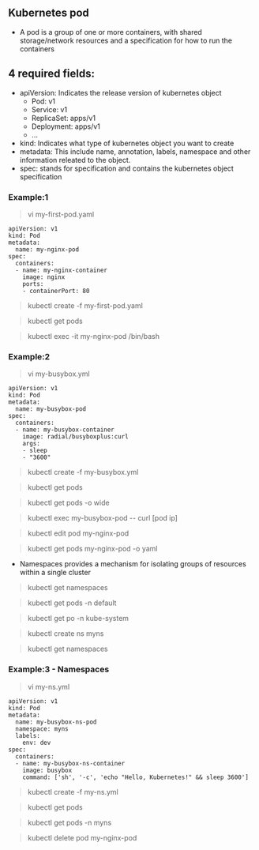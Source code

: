 ## Kubernetes pod
- A pod is a group of one or more containers, with shared storage/network resources and a specification for how to run the containers
## 4 required fields:
- apiVersion: Indicates the release version of kubernetes object
  - Pod: v1
  - Service: v1
  - ReplicaSet: apps/v1
  - Deployment: apps/v1
  - ...
- kind: Indicates what type of kubernetes object you want to create
- metadata: This include name, annotation, labels, namespace and other information releated to the object.
- spec: stands for specification and contains the kubernetes object specification

### Example:1 
> vi my-first-pod.yaml
```
apiVersion: v1
kind: Pod
metadata:
  name: my-nginx-pod
spec:
  containers:
  - name: my-nginx-container
    image: nginx
    ports:
    - containerPort: 80
```

> kubectl create -f my-first-pod.yaml

> kubectl get pods

> kubectl exec -it my-nginx-pod /bin/bash

### Example:2 

> vi my-busybox.yml
```
apiVersion: v1
kind: Pod
metadata:
  name: my-busybox-pod
spec:
  containers:
  - name: my-busybox-container
    image: radial/busyboxplus:curl
    args:
    - sleep
    - "3600"
```
> kubectl create -f my-busybox.yml

> kubectl get pods

> kubectl get pods -o wide

> kubectl exec my-busybox-pod -- curl [pod ip]

> kubectl edit pod my-nginx-pod

> kubectl get pods my-nginx-pod -o yaml

* Namespaces provides a mechanism for isolating groups of resources within a single cluster
> kubectl get namespaces

> kubectl get pods -n default

> kubectl get po -n kube-system

> kubectl create ns myns

> kubectl get namespaces

### Example:3 - Namespaces
> vi my-ns.yml
```
apiVersion: v1
kind: Pod
metadata:
  name: my-busybox-ns-pod
  namespace: myns
  labels:
    env: dev
spec:
  containers:
  - name: my-busybox-ns-container
    image: busybox
    command: ['sh', '-c', 'echo "Hello, Kubernetes!" && sleep 3600']
```
> kubectl create -f  my-ns.yml

> kubectl get pods

> kubectl get pods -n myns

> kubectl delete pod my-nginx-pod